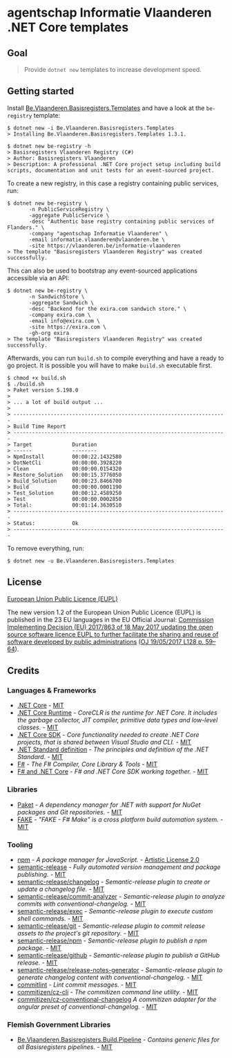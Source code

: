 # agentschap Informatie Vlaanderen .NET Core templates

## Goal

> Provide `dotnet new` templates to increase development speed.

## Getting started

Install [Be.Vlaanderen.Basisregisters.Templates](https://www.nuget.org/packages/Be.Vlaanderen.Basisregisters.Templates/) and have a look at the `be-registry` template:

```console
$ dotnet new -i Be.Vlaanderen.Basisregisters.Templates
> Installing Be.Vlaanderen.Basisregisters.Templates 1.3.1.

$ dotnet new be-registry -h
> Basisregisters Vlaanderen Registry (C#)
> Author: Basisregisters Vlaanderen
> Description: A professional .NET Core project setup including build scripts, documentation and unit tests for an event-sourced project.
```

To create a new registry, in this case a registry containing public services, run:

```console
$ dotnet new be-registry \
       -n PublicServiceRegistry \
       -aggregate PublicService \
       -desc "Authentic base registry containing public services of Flanders." \
       -company "agentschap Informatie Vlaanderen" \
       -email informatie.vlaanderen@vlaanderen.be \
       -site https://vlaanderen.be/informatie-vlaanderen
> The template "Basisregisters Vlaanderen Registry" was created successfully.
```

This can also be used to bootstrap any event-sourced applications accessible via an API:

```console
$ dotnet new be-registry \
       -n SandwichStore \
       -aggregate Sandwich \
       -desc "Backend for the exira.com sandwich store." \
       -company exira.com \
       -email info@exira.com \
       -site https://exira.com \
       -gh-org exira
> The template "Basisregisters Vlaanderen Registry" was created successfully.
```

Afterwards, you can run `build.sh` to compile everything and have a ready to go project. It is possible you will have to make `build.sh` executable first.

```console
$ chmod +x build.sh
$ ./build.sh
> Paket version 5.198.0
>
> ... a lot of build output ...
>
> ---------------------------------------------------------------------
> Build Time Report
> ---------------------------------------------------------------------
> Target             Duration
> ------             --------
> NpmInstall         00:00:22.1432580
> DotNetCli          00:00:00.3928220
> Clean              00:00:00.0154320
> Restore_Solution   00:00:15.3776050
> Build_Solution     00:00:23.8466700
> Build              00:00:00.0001190
> Test_Solution      00:00:12.4589250
> Test               00:00:00.0002850
> Total:             00:01:14.3630510
> ---------------------------------------------------------------------
> Status:            Ok
> ---------------------------------------------------------------------
```

To remove everything, run:

```console
$ dotnet new -u Be.Vlaanderen.Basisregisters.Templates
```

## License

[European Union Public Licence (EUPL)](https://joinup.ec.europa.eu/news/understanding-eupl-v12)

The new version 1.2 of the European Union Public Licence (EUPL) is published in the 23 EU languages in the EU Official Journal: [Commission Implementing Decision (EU) 2017/863 of 18 May 2017 updating the open source software licence EUPL to further facilitate the sharing and reuse of software developed by public administrations](https://eur-lex.europa.eu/legal-content/EN/TXT/?uri=uriserv:OJ.L_.2017.128.01.0059.01.ENG&toc=OJ:L:2017:128:FULL) ([OJ 19/05/2017 L128 p. 59–64](https://eur-lex.europa.eu/legal-content/EN/TXT/?uri=uriserv:OJ.L_.2017.128.01.0059.01.ENG&toc=OJ:L:2017:128:FULL)).

## Credits

### Languages & Frameworks

* [.NET Core](https://github.com/Microsoft/dotnet/blob/master/LICENSE) - [MIT](https://choosealicense.com/licenses/mit/)
* [.NET Core Runtime](https://github.com/dotnet/coreclr/blob/master/LICENSE.TXT) - _CoreCLR is the runtime for .NET Core. It includes the garbage collector, JIT compiler, primitive data types and low-level classes._ - [MIT](https://choosealicense.com/licenses/mit/)
* [.NET Core SDK](https://github.com/dotnet/sdk/blob/master/LICENSE.TXT) - _Core functionality needed to create .NET Core projects, that is shared between Visual Studio and CLI._ - [MIT](https://choosealicense.com/licenses/mit/)
* [.NET Standard definition](https://github.com/dotnet/standard/blob/master/LICENSE.TXT) - _The principles and definition of the .NET Standard._ - [MIT](https://choosealicense.com/licenses/mit/)
* [F#](https://github.com/fsharp/fsharp/blob/master/LICENSE) - _The F# Compiler, Core Library & Tools_ - [MIT](https://choosealicense.com/licenses/mit/)
* [F# and .NET Core](https://github.com/dotnet/netcorecli-fsc/blob/master/LICENSE) - _F# and .NET Core SDK working together._ - [MIT](https://choosealicense.com/licenses/mit/)

### Libraries

* [Paket](https://fsprojects.github.io/Paket/license.html) - _A dependency manager for .NET with support for NuGet packages and Git repositories._ - [MIT](https://choosealicense.com/licenses/mit/)
* [FAKE](https://github.com/fsharp/FAKE/blob/release/next/License.txt) - _"FAKE - F# Make" is a cross platform build automation system._ - [MIT](https://choosealicense.com/licenses/mit/)

### Tooling

* [npm](https://github.com/npm/cli/blob/latest/LICENSE) - _A package manager for JavaScript._ - [Artistic License 2.0](https://choosealicense.com/licenses/artistic-2.0/)
* [semantic-release](https://github.com/semantic-release/semantic-release/blob/master/LICENSE) - _Fully automated version management and package publishing._ - [MIT](https://choosealicense.com/licenses/mit/)
* [semantic-release/changelog](https://github.com/semantic-release/changelog/blob/master/LICENSE) - _Semantic-release plugin to create or update a changelog file._ - [MIT](https://choosealicense.com/licenses/mit/)
* [semantic-release/commit-analyzer](https://github.com/semantic-release/commit-analyzer/blob/master/LICENSE) - _Semantic-release plugin to analyze commits with conventional-changelog._ - [MIT](https://choosealicense.com/licenses/mit/)
* [semantic-release/exec](https://github.com/semantic-release/exec/blob/master/LICENSE) - _Semantic-release plugin to execute custom shell commands._ - [MIT](https://choosealicense.com/licenses/mit/)
* [semantic-release/git](https://github.com/semantic-release/git/blob/master/LICENSE) - _Semantic-release plugin to commit release assets to the project's git repository._ - [MIT](https://choosealicense.com/licenses/mit/)
* [semantic-release/npm](https://github.com/semantic-release/npm/blob/master/LICENSE) - _Semantic-release plugin to publish a npm package._ - [MIT](https://choosealicense.com/licenses/mit/)
* [semantic-release/github](https://github.com/semantic-release/github/blob/master/LICENSE) - _Semantic-release plugin to publish a GitHub release._ - [MIT](https://choosealicense.com/licenses/mit/)
* [semantic-release/release-notes-generator](https://github.com/semantic-release/release-notes-generator/blob/master/LICENSE) - _Semantic-release plugin to generate changelog content with conventional-changelog._ - [MIT](https://choosealicense.com/licenses/mit/)
* [commitlint](https://github.com/marionebl/commitlint/blob/master/license.md) - _Lint commit messages._ - [MIT](https://choosealicense.com/licenses/mit/)
* [commitizen/cz-cli](https://github.com/commitizen/cz-cli/blob/master/LICENSE) - _The commitizen command line utility._ - [MIT](https://choosealicense.com/licenses/mit/)
* [commitizen/cz-conventional-changelog](https://github.com/commitizen/cz-conventional-changelog/blob/master/LICENSE) _A commitizen adapter for the angular preset of conventional-changelog._ - [MIT](https://choosealicense.com/licenses/mit/)

### Flemish Government Libraries

* [Be.Vlaanderen.Basisregisters.Build.Pipeline](https://github.com/informatievlaanderen/build-pipeline/blob/master/LICENSE) - _Contains generic files for all Basisregisters pipelines._ - [MIT](https://choosealicense.com/licenses/mit/)
